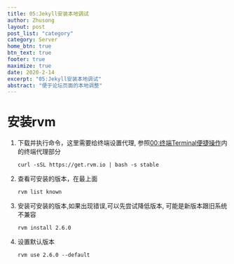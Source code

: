 ```yaml
---
title: 05:Jekyll安装本地调试
author: Zhusong
layout: post
post_list: "category"
category: Server
home_btn: true
btn_text: true
footer: true
maximize: true
date: 2020-2-14
excerpt: "05:Jekyll安装本地调试"
abstract: "便于论坛页面的本地调整"
---
```


# 安装rvm
1. 下载并执行命令，这里需要给终端设置代理, 参照[00:终端Terminal便捷操作](</terminal>)内的终端代理部分
	
	```shell
	curl -sSL https://get.rvm.io | bash -s stable
	```
	
2. 查看可安装的版本，在最上面

	```shell
	rvm list known
	```
	
3. 安装可安装的版本,如果出现错误,可以先尝试降低版本, 可能是新版本跟旧系统不兼容

	```shell
	rvm install 2.6.0
	```

4. 设置默认版本  

	```shell
	rvm use 2.6.0 --default
	```	

 